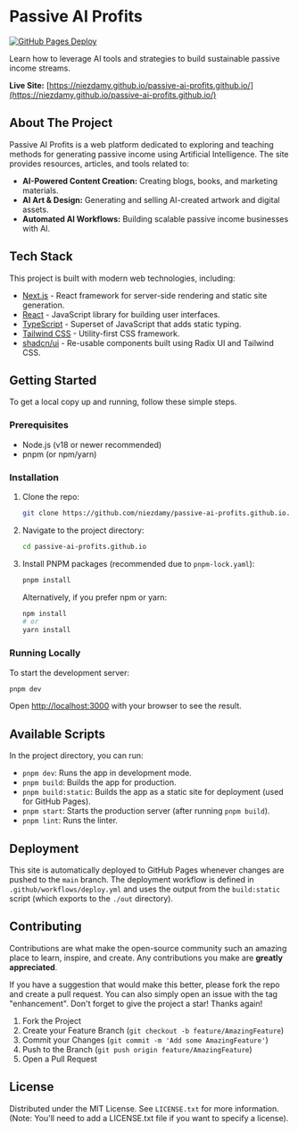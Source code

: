 # Passive AI Profits

[![GitHub Pages Deploy](https://github.com/niezdamy/passive-ai-profits.github.io/actions/workflows/deploy.yml/badge.svg)](https://github.com/niezdamy/passive-ai-profits.github.io/actions/workflows/deploy.yml)

Learn how to leverage AI tools and strategies to build sustainable passive income streams.

**Live Site:** [https://niezdamy.github.io/passive-ai-profits.github.io/](https://niezdamy.github.io/passive-ai-profits.github.io/)

## About The Project

Passive AI Profits is a web platform dedicated to exploring and teaching methods for generating passive income using Artificial Intelligence. The site provides resources, articles, and tools related to:

*   **AI-Powered Content Creation:** Creating blogs, books, and marketing materials.
*   **AI Art & Design:** Generating and selling AI-created artwork and digital assets.
*   **Automated AI Workflows:** Building scalable passive income businesses with AI.

## Tech Stack

This project is built with modern web technologies, including:

*   [Next.js](https://nextjs.org/) - React framework for server-side rendering and static site generation.
*   [React](https://reactjs.org/) - JavaScript library for building user interfaces.
*   [TypeScript](https://www.typescriptlang.org/) - Superset of JavaScript that adds static typing.
*   [Tailwind CSS](https://tailwindcss.com/) - Utility-first CSS framework.
*   [shadcn/ui](https://ui.shadcn.com/) - Re-usable components built using Radix UI and Tailwind CSS.

## Getting Started

To get a local copy up and running, follow these simple steps.

### Prerequisites

*   Node.js (v18 or newer recommended)
*   pnpm (or npm/yarn)

### Installation

1.  Clone the repo:
    ```sh
    git clone https://github.com/niezdamy/passive-ai-profits.github.io.git
    ```
2.  Navigate to the project directory:
    ```sh
    cd passive-ai-profits.github.io
    ```
3.  Install PNPM packages (recommended due to `pnpm-lock.yaml`):
    ```sh
    pnpm install
    ```
    Alternatively, if you prefer npm or yarn:
    ```sh
    npm install
    # or
    yarn install
    ```

### Running Locally

To start the development server:

```sh
pnpm dev
```

Open [http://localhost:3000](http://localhost:3000) with your browser to see the result.

## Available Scripts

In the project directory, you can run:

*   `pnpm dev`: Runs the app in development mode.
*   `pnpm build`: Builds the app for production.
*   `pnpm build:static`: Builds the app as a static site for deployment (used for GitHub Pages).
*   `pnpm start`: Starts the production server (after running `pnpm build`).
*   `pnpm lint`: Runs the linter.

## Deployment

This site is automatically deployed to GitHub Pages whenever changes are pushed to the `main` branch. The deployment workflow is defined in `.github/workflows/deploy.yml` and uses the output from the `build:static` script (which exports to the `./out` directory).

## Contributing

Contributions are what make the open-source community such an amazing place to learn, inspire, and create. Any contributions you make are **greatly appreciated**.

If you have a suggestion that would make this better, please fork the repo and create a pull request. You can also simply open an issue with the tag "enhancement".
Don't forget to give the project a star! Thanks again!

1.  Fork the Project
2.  Create your Feature Branch (`git checkout -b feature/AmazingFeature`)
3.  Commit your Changes (`git commit -m 'Add some AmazingFeature'`)
4.  Push to the Branch (`git push origin feature/AmazingFeature`)
5.  Open a Pull Request

## License

Distributed under the MIT License. See `LICENSE.txt` for more information. (Note: You'll need to add a LICENSE.txt file if you want to specify a license).
